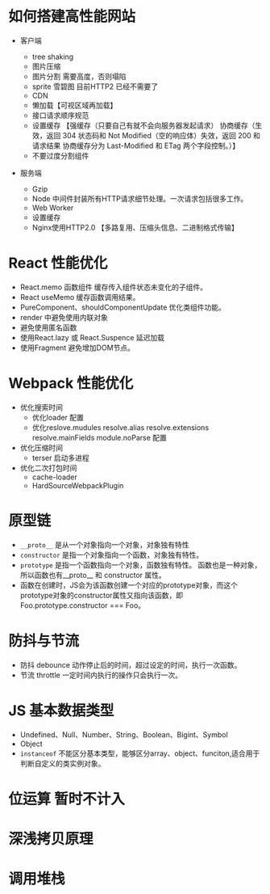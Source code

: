 # 如何搭建高性能网站
- 客户端
    - tree shaking
    - 图片压缩
    - 图片分割 需要高度，否则塌陷
    - sprite 雪碧图 目前HTTP2 已经不需要了
    - CDN
    - 懒加载【可视区域再加载】
    - 接口请求顺序规范
    - 设置缓存 【强缓存（只要自己有就不会向服务器发起请求） 协商缓存（生效，返回 304 状态码和 Not Modified（空的响应体）失效，返回 200 和请求结果
                                                         协商缓存分为 Last-Modified 和 ETag 两个字段控制。）】
    - 不要过度分割组件

- 服务端
    - Gzip
    - Node 中间件封装所有HTTP请求细节处理。一次请求包括很多工作。
    - Web Worker
    - 设置缓存
    - Nginx使用HTTP2.0 【多路复用、压缩头信息、二进制格式传输】

# React 性能优化
 - React.memo 函数组件 缓存传入组件状态未变化的子组件。
 - React useMemo 缓存函数调用结果。
 - PureComponent、shouldComponentUpdate 优化类组件功能。
 - render 中避免使用内联对象
 - 避免使用匿名函数
 - 使用React.lazy 或 React.Suspence 延迟加载
 - 使用Fragment 避免增加DOM节点。

# Webpack 性能优化
 - 优化搜索时间
    - 优化loader 配置
    - 优化reslove.mudules resolve.alias  resolve.extensions  resolve.mainFields module.noParse 配置
 - 优化压缩时间
    - terser 启动多进程
 - 优化二次打包时间
    - cache-loader
    - HardSourceWebpackPlugin

# 原型链
- `__proto__` 是从一个对象指向一个对象，对象独有特性
- `constructor` 是指一个对象指向一个函数，对象独有特性。
- `prototype` 是指一个函数指向一个对象，函数独有特性。 函数也是一种对象，所以函数也有__proto__ 和 constructor 属性。
- 函数在创建时，JS会为该函数创建一个对应的prototype对象，而这个prototype对象的constructor属性又指向该函数，即Foo.prototype.constructor === Foo。

# 防抖与节流
- 防抖 debounce 动作停止后的时间，超过设定的时间，执行一次函数。
- 节流 throttle 一定时间内执行的操作只会执行一次。

# JS 基本数据类型
- Undefined、Null、Number、String、Boolean、Bigint、Symbol
- Object
- `instanceof` 不能区分基本类型，能够区分array、object、funciton,适合用于判断自定义的类实例对象。

# 位运算 暂时不计入

# 深浅拷贝原理

# 调用堆栈
